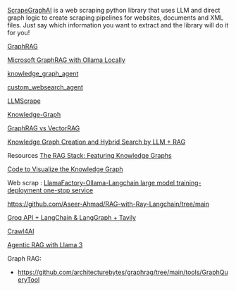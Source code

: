 [ScrapeGraphAI](https://github.com/VinciGit00/Scrapegraph-ai?tab=readme-ov-file) is a web scraping python library that uses LLM and direct graph logic to create scraping pipelines for websites, documents and XML files. Just say which information you want to extract and the library will do it for you!

[GraphRAG](https://www.graphlit.com/blog/graphrag-using-knowledge-in-unstructured-data-to-build-apps-with-llms) 

[Microsoft GraphRAG with Ollama Locally](https://www.fahdmirza.com/2024/07/install-microsoft-graphrag-with-ollama.html)

[knowledge_graph_agent](https://github.com/camel-ai/camel/blob/master/examples/knowledge_graph/knowledge_graph_agent.py) 



[custom_websearch_agent](https://github.com/john-adeojo/custom_websearch_agent/blob/main/agent.py)

[LLMScrape](https://github.com/z-008/LLMScrape/blob/main/WebScrape.ipynb) 

[Knowledge-Graph](https://github.com/Farzad-R/Advanced-QA-and-RAG-Series/blob/main/KnowledgeGraph-Q%26A-and-RAG-with-Text/explore/construct_kg_from_text.ipynb)

[GraphRAG vs VectorRAG](https://ai.plainenglish.io/graphrag-vs-rag-the-ultimate-use-case-3413fb48bbd4)

[Knowledge Graph Creation and Hybrid Search by LLM + RAG](https://zenn.dev/yumefuku/articles/llm-neo4j-hybrid) 



Resources
[The RAG Stack: Featuring Knowledge Graphs](https://akashbajwa.substack.com/p/the-rag-stack-featuring-knowledge) 

[Code to Visualize the Knowledge Graph](https://www.quantacosmos.com/2024/06/rag-retrieval-augmented-generation-llm.html) 

Web scrap : 
[LlamaFactory-Ollama-Langchain large model training-deployment one-stop service](https://www.skycaiji.com/aigc/ai19325.html) 

https://github.com/Aseer-Ahmad/RAG-with-Ray-Langchain/tree/main 

[Groq API + LangChain & LangGraph + Tavily](https://zenn.dev/mizunny/articles/dacdd21384a16b)


[Crawl4AI](https://mer.vin/2024/06/crawl4ai-and-praisonai/) 

[Agentic RAG with Llama 3](https://www.kaggle.com/code/redpen12/agentic-rag-with-llama-3)



Graph RAG:
- https://github.com/architecturebytes/graphrag/tree/main/tools/GraphQueryTool 
